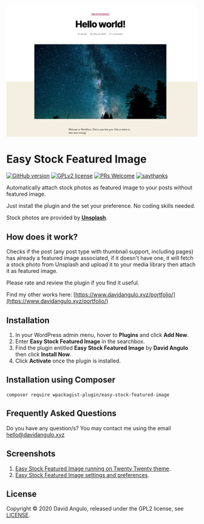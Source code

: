 ![](assets/screenshot-1.jpg)

# Easy Stock Featured Image
[![GitHub version](https://img.shields.io/wordpress/plugin/v/easy-stock-featured-image?color=brightgreen&style=for-the-badge)](https://wordpress.org/plugins/easy-stock-featured-image/)
[![GPLv2 license](https://img.shields.io/badge/License-GPLv2-blue.svg?style=for-the-badge)](LICENSE)
[![PRs Welcome](https://img.shields.io/badge/PRs-welcome-blueviolet.svg?style=for-the-badge)](https://github.com/dcangulo/easy-stock-featured-image/pulls)
[![saythanks](https://img.shields.io/badge/say-thanks-ff69b4.svg?style=for-the-badge)](https://wordpress.org/support/plugin/easy-stock-featured-image/reviews/#new-post)

Automatically attach stock photos as featured image to your posts without featured image.

Just install the plugin and the set your preference. No coding skills needed.

Stock photos are provided by **[Unsplash](https://unsplash.com/)**.

## How does it work?
Checks if the post (any post type with thumbnail support, including pages) has already a featured image associated, if it doesn't have one, it will fetch a stock photo from Unsplash and upload it to your media library then attach it as featured image.

Please rate and review the plugin if you find it useful.

Find my other works here: [https://www.davidangulo.xyz/portfolio/](https://www.davidangulo.xyz/portfolio/)

## Installation
1. In your WordPress admin menu, hover to **Plugins** and click **Add New**.
2. Enter **Easy Stock Featured Image** in the searchbox.
3. Find the plugin entitled **Easy Stock Featured Image** by **David Angulo** then click **Install Now**.
4. Click **Activate** once the plugin is installed.

## Installation using Composer
```
composer require wpackagist-plugin/easy-stock-featured-image
```

## Frequently Asked Questions
Do you have any question/s? You may contact me using the email [hello@davidangulo.xyz](mailto:hello@davidangulo.xyz)

## Screenshots

1. [Easy Stock Featured Image running on Twenty Twenty theme](assets/screenshot-1.jpg).
2. [Easy Stock Featured Image settings and preferences](assets/screenshot-2.jpg).

## License
Copyright © 2020 David Angulo, released under the GPL2 license, see [LICENSE](LICENSE).

